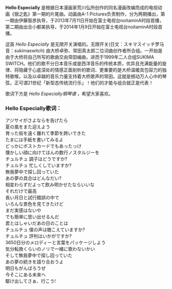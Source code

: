 

**Hello Especially** 是根据日本漫画家荒川弘所创作的同名漫画改编而成的电视动画《银之匙》第一期的片尾曲。动画由A-1
Pictures负责制作，分为两期播出，第一期由伊藤智彦执导，于2013年7月11日开始在富士电视台noitaminA时段首播，第二期由出合小都美执导，于2014年1月9日开始在富士电视台noitaminA时段首播。

  
这首 _Hello Especially_ 是无限开关演唱的。无限开关(日文：スキマスイッチ罗马音：sukimaswitch)
由大桥卓弥、常田真太郎二位词曲创作者所合组。一开始是由于大桥将自己所写的歌曲交由常田编曲，进而于1999年二人合组SUKIMA
SWITCH。他们的歌不分日本音乐或是西洋音乐的传统本质，优异且充满能量的旋律、将隐藏于心底深处的情感正面剖析的歌词、更重要的是大桥温暖具包容力的独特歌喉，以及以卓越的音乐力量支持着大桥歌声的常田。这就是撼动万人心中的琴弦，正可谓21世纪「新型态传统流行乐」！他们的才能与组合就正是代表！

  
歌词下方是 _Hello Especially钢琴谱_ ，希望大家喜欢。

### Hello Especially歌词：

アジサイがさよならを告げたら  
夏の風をまた迎えよう  
育った街を遠く離れて季節を跨いできた  
たまには手紙を書いてみるよ  
どっかにポストカードでもあったっけ  
懐かしい顔に向けてほんの数行ノスタルジーを  
チュルチュ 調子はどうですか?  
チュルチュ 忙しくしていますか?  
無我夢中で探し回っていた  
あの夢の具合はどんなだい?  
相変わらずだよって飲み明かせたならいいな  
それだけで最高  
長い月日と試行錯誤の中で  
いろんな景色を見てきたけど  
まだ実感はないや  
でも簡単に思い出せるんだ  
君とはしゃいだあの日のことは  
チュルチュ 僕の声は聴こえていますか?  
チュルチュ 評判はいかがですか?  
3650日分のメロディーと言葉をパッケージしよう  
気分転換くらいのノリで一緒に歌わないかい  
そして無我夢中で探し回っていた  
あの夢の続きを語り合おうよ  
明日もがんばろうぜ  
今そこにある未来へ  
駆け出してさぁ、行こう!

